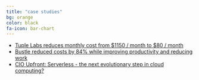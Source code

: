 ```yaml
---
title: "case studies"
bg: orange
color: black
fa-icon: bar-chart
---
```



- [Tuple Labs reduces monthly cost from $1150 / month to $80 / month](https://serverlesscode.com/post/andrew-templeton-interview-lambda-in-production/)
- [Bustle reduced costs by 84% while improving productivity and reducing work](https://aws.amazon.com/solutions/case-studies/bustle/)
- [CIO Upfront: Serverless - the next evolutionary step in cloud computing?](http://www.cio.co.nz/article/608083/cio-upfront-serverless-next-evolutionary-step-cloud-computing/)

